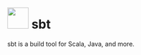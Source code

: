 # <img src="https://cdn.jsdelivr.net/gh/brunoyb/chocolatey-packages@ab87c8540007ed240d940ef34da45b55653f667b/_personal/sbt/icon.svg" width="48" height="48" /> sbt


sbt is a build tool for Scala, Java, and more.

